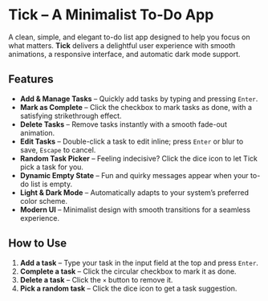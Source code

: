 # Tick – A Minimalist To-Do App

A clean, simple, and elegant to-do list app designed to help you focus on what matters. **Tick** delivers a delightful user experience with smooth animations, a responsive interface, and automatic dark mode support.

## Features

* **Add & Manage Tasks** – Quickly add tasks by typing and pressing `Enter`.
* **Mark as Complete** – Click the checkbox to mark tasks as done, with a satisfying strikethrough effect.
* **Delete Tasks** – Remove tasks instantly with a smooth fade-out animation.
* **Edit Tasks** – Double-click a task to edit inline; press `Enter` or blur to save, `Escape` to cancel.
* **Random Task Picker** – Feeling indecisive? Click the dice icon to let Tick pick a task for you.
* **Dynamic Empty State** – Fun and quirky messages appear when your to-do list is empty.
* **Light & Dark Mode** – Automatically adapts to your system’s preferred color scheme.
* **Modern UI** – Minimalist design with smooth transitions for a seamless experience.

## How to Use

1. **Add a task** – Type your task in the input field at the top and press `Enter`.
2. **Complete a task** – Click the circular checkbox to mark it as done.
3. **Delete a task** – Click the `×` button to remove it.
4. **Pick a random task** – Click the dice icon to get a task suggestion.